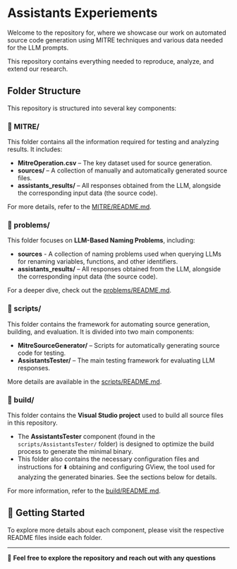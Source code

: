 # Assistants Experiements

Welcome to the repository for, where we showcase our work on automated source code generation using MITRE techniques and various data needed for the LLM prompts. 

This repository contains everything needed to reproduce, analyze, and extend our research.

## Folder Structure
This repository is structured into several key components:

### 📂 MITRE/
This folder contains all the information required for testing and analyzing results. It includes:  
- **MitreOperation.csv** – The key dataset used for source generation.  
- **sources/** – A collection of manually and automatically generated source files.  
- **assistants_results/** – All responses obtained from the LLM, alongside the corresponding input data (the source code).  

For more details, refer to the [MITRE/README.md](MITRE/README.md).

### 📂 problems/
This folder focuses on **LLM-Based Naming Problems**, including:  
- **sources** - A collection of naming problems used when querying LLMs for renaming variables, functions, and other identifiers.  
- **assistants_results/** – All responses obtained from the LLM, alongside the corresponding input data (the source code).   

For a deeper dive, check out the [problems/README.md](problems/README.md).

### 📂 scripts/
This folder contains the framework for automating source generation, building, and evaluation. It is divided into two main components:  
- **MitreSourceGenerator/** – Scripts for automatically generating source code for testing.  
- **AssistantsTester/** – The main testing framework for evaluating LLM responses.  

More details are available in the [scripts/README.md](scripts/README.md).

### 📂 build/
This folder contains the **Visual Studio project** used to build all source files in this repository.  
- The **AssistantsTester** component (found in the `scripts/AssistantsTester/` folder) is designed to optimize the build process to generate the minimal binary.  
- This folder also contains the necessary configuration files and instructions for ⬇️ obtaining and configuring GView, the tool used for analyzing the generated binaries.  See the sections below for details.

For more information, refer to the [build/README.md](build/README.md).

## 📖 Getting Started  

To explore more details about each component, please visit the respective README files inside each folder.

---

🚀 **Feel free to explore the repository and reach out with any questions**